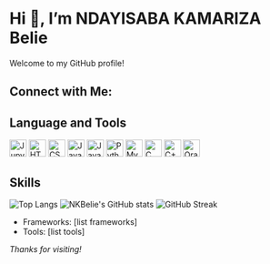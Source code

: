   # Hi 👋, I’m NDAYISABA KAMARIZA Belie

Welcome to my GitHub profile!

## Connect with Me:

## Language and Tools
<img src="https://cdn.jsdelivr.net/gh/devicons/devicon/icons/jupyter/jupyter-original.svg" width="30" alt="Jupyter"/>
<img src="https://cdn.jsdelivr.net/gh/devicons/devicon/icons/html5/html5-original.svg" width="30" alt="HTML5"/>
<img src="https://cdn.jsdelivr.net/gh/devicons/devicon/icons/css3/css3-original.svg" width="30" alt="CSS3"/>
<img src="https://cdn.jsdelivr.net/gh/devicons/devicon/icons/javascript/javascript-original.svg" width="30" alt="JavaScript"/>
<img src="https://cdn.jsdelivr.net/gh/devicons/devicon/icons/java/java-original.svg" width="30" alt="Java"/>
<img src="https://cdn.jsdelivr.net/gh/devicons/devicon/icons/python/python-original.svg" width="30" alt="Python"/>
<img src="https://cdn.jsdelivr.net/gh/devicons/devicon/icons/mysql/mysql-original.svg" width="30" alt="MySQL"/>
<img src="https://cdn.jsdelivr.net/gh/devicons/devicon/icons/c/c-original.svg" width="30" alt="C"/>
<img src="https://cdn.jsdelivr.net/gh/devicons/devicon/icons/cplusplus/cplusplus-original.svg" width="30" alt="C++"/>
<img src="https://cdn.jsdelivr.net/gh/devicons/devicon/icons/oracle/oracle-original.svg" width="30" alt="Oracle"/>

## Skills
![Top Langs](https://github-readme-stats.vercel.app/api/top-langs/?username=NKBelie&layout=compact)
![NKBelie's GitHub stats](https://github-readme-stats.vercel.app/api?username=NKBelie&show_icons=true&theme=radical)
![GitHub Streak](https://streak-stats.demolab.com/?user=NKBelie)
- Frameworks: [list frameworks]
- Tools: [list tools]


*Thanks for visiting!*
